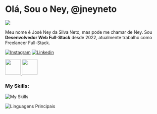 #  Olá, Sou o Ney, @jneyneto

![](https://komarev.com/ghpvc/?username=jneyneto&color=000000)

Meu nome é José Ney da Silva Neto, mas pode me chamar de Ney. Sou **Desenvolvedor Web Full-Stack** desde 2022, atualmente trabalho como Freelancer Full-Stack. 

[![Instagram](https://img.shields.io/badge/jneyneto-E4605F?style=for-the-badge&logo=instagram&logoColor=white)](https://www.instagram.com/jneyneto/)
[![Linkedin](https://img.shields.io/badge/jneyneto-0077B5?style=for-the-badge&logo=linkedin&logoColor=white)](https://www.linkedin.com/in/jneyneto/) 

<a href="mailto:neyneto@live.com">
  <img src="https://user-images.githubusercontent.com/74038190/216654124-2433fb55-4955-421e-9191-9cad876f08cf.gif" width="50px" />
</a>
<a href="mailto:neyneto@live.com">
  <img src="https://media.tenor.com/kXp0f-dmTXAAAAAi/%E6%94%B6%E5%88%B0-%E5%B7%A5%E4%BD%9C.gif" width="50px" />
</a>

### My Skills:
![My Skills](https://skillicons.dev/icons?i=html,css,js,typescript,react,nextjs,figma,nodejs,postgres)

![Linguagens Principais](https://github-readme-stats.vercel.app/api/top-langs/?username=jneyneto&theme=tokyonight&hide_border=true&custom_title=Linguagens%20%Principais)


<!--
**jneyneto/Jneyneto** is a ✨ _special_ ✨ repository because its `README.md` (this file) appears on your GitHub profile.

Here are some ideas to get you started:

- 🔭 I’m currently working on ...
- 🌱 I’m currently learning ...
- 👯 I’m looking to collaborate on ...
- 🤔 I’m looking for help with ...
- 💬 Ask me about ...
- 📫 How to reach me: ...
- 😄 Pronouns: ...
- ⚡ Fun fact: ...
-->
